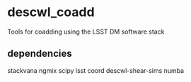 # descwl_coadd

Tools for coadding using the LSST DM software stack

dependencies
------------

stackvana
ngmix
scipy
lsst coord
descwl-shear-sims
numba
